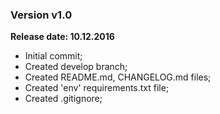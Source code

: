 ### Version v1.0

**Release date: 10.12.2016**

* Initial commit;
* Created develop branch;
* Created README.md, CHANGELOG.md files;
* Created 'env' requirements.txt file;
* Created .gitignore;